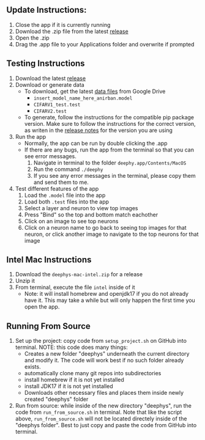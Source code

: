 <!--- https://github.com/mgroth0/deephy -->

## Update Instructions:

1. Close the app if it is currently running
2. Download the .zip file from the latest [release](https://github.com/mgroth0/deephy/releases)
3. Open the .zip
4. Drag the .app file to your Applications folder and overwrite if prompted

## Testing Instructions

1. Download the latest [release](https://github.com/mgroth0/deephy/releases)
2. Download or generate data
    - To download, get the latest [data files](https://drive.google.com/drive/folders/1cV8k84p0_kC5l0KfFhHPYjJNwKxVDYa6)
      from Google Drive
        - `insert_model_name_here_anirban.model`
        - `CIFARV1_test.test`
        - `CIFARV2.test`
    - To generate, follow the instructions for the compatible pip package version. Make sure to follow the instructions
      for the correct version, as writen in the [release notes](https://github.com/mgroth0/deephy/releases) for the
      version you are using
3. Run the app
    - Normally, the app can be run by double clicking the .app
    - If there are any bugs, run the app from the terminal so that you can see error messages.
        1. Navigate in terminal to the folder `deephy.app/Contents/MacOS`
        2. Run the command `./deephy`
        3. If you see any error messages in the terminal, please copy them and send them to me.
4. Test different features of the app
    1. Load the `.model` file into the app
    2. Load both `.test` files into the app
    3. Select a layer and neuron to view top images
    4. Press "Bind" so the top and bottom match eachother
    5. Click on an image to see top neurons
    6. Click on a neuron name to go back to seeing top images for that neuron, or click another image to navigate to the
       top neurons for that image

## Intel Mac Instructions

1. Download the `deephys-mac-intel.zip` for a release
2. Unzip it
3. From terminal, execute the file `intel` inside of it
    - Note: it will install homebrew and openjdk17 if you do not already have it. This may take a while but will only
      happen the first time you open the app.

## Running From Source

1. Set up the project: copy code from `setup_project.sh` on GitHub into terminal. NOTE: this code does many things:
   - Creates a new folder "deephys" underneath the current directory and modify it. The code will work best if no such folder already exists.
   - automatically clone many git repos into subdirectories
   - install homebrew if it is not yet installed
   - install JDK17 if it is not yet installed
   - Downloads other necessary files and places them inside newly created "deephys" folder
2. Run from source: while inside of the new directory "deephys", run the code from `run_from_source.sh` in terminal. Note that like the script above, `run_from_source.sh` will not be located directely inside of the "deephys folder". Best to just copy and paste the code from GitHub into terminal. 